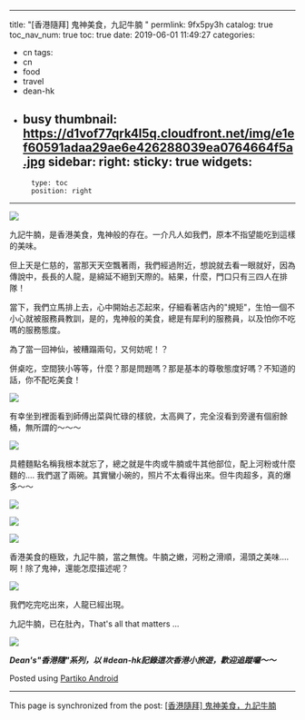 
---
title: "[香港隨拜]  鬼神美食，九記牛腩 "
permlink: 9fx5py3h
catalog: true
toc_nav_num: true
toc: true
date: 2019-06-01 11:49:27
categories:
- cn
tags:
- cn
- food
- travel
- dean-hk
- busy
thumbnail: https://d1vof77qrk4l5q.cloudfront.net/img/e1ef60591adaa29ae6e426288039ea0764664f5a.jpg
sidebar:
    right:
        sticky: true
widgets:
    -
        type: toc
        position: right
---



![](https://d1vof77qrk4l5q.cloudfront.net/img/e1ef60591adaa29ae6e426288039ea0764664f5a.jpg)

九記牛腩，是香港美食，鬼神般的存在。一介凡人如我們，原本不指望能吃到這樣的美味。
    
但上天是仁慈的，當那天天空飄著雨，我們經過附近，想說就去看一眼就好，因為傳說中，長長的人龍，是綿延不絕到天際的。結果，什麼，門口只有三四人在排隊！

當下，我們立馬排上去，心中開始忐忑起來，仔細看著店內的"規矩"，生怕一個不小心就被服務員教訓，是的，鬼神般的美食，總是有犀利的服務員，以及怕你不吃嗎的服務態度。

為了當一回神仙，被糟蹋兩句，又何妨呢！？

併桌吃，空間狹小等等，什麼？那是問題嗎？那是基本的尊敬態度好嗎？不知道的話，你不配吃美食！

![](https://d1vof77qrk4l5q.cloudfront.net/img/97ca12da8944ca72ff1cf1739a6a1f10e90b4c89.jpg)

有幸坐到裡面看到師傅出菜與忙碌的樣貌，太高興了，完全沒看到旁邊有個廚餘桶，無所謂的～～～

![](https://d1vof77qrk4l5q.cloudfront.net/img/caeafe4fab56484fa04a8366973fc222849083bd.jpg)

具體麵點名稱我根本就忘了，總之就是牛肉或牛腩或牛其他部位，配上河粉或什麼麵的.... 我們選了兩碗。其實蠻小碗的，照片不太看得出來。但牛肉超多，真的爆多～～

![](https://d1vof77qrk4l5q.cloudfront.net/img/6a96439462396a77d2d727d79d432669ea0cab34.jpg)

![](https://d1vof77qrk4l5q.cloudfront.net/img/e4a727f54710546bb9d2f82a32336704f6aeb0b1.jpg)

![](https://d1vof77qrk4l5q.cloudfront.net/img/705a774f316e7bf2b5ec742a970912117be988ab.jpg)

香港美食的極致，九記牛腩，當之無愧。牛腩之嫩，河粉之滑順，湯頭之美味.... 啊！除了鬼神，還能怎麼描述呢？

![](https://d1vof77qrk4l5q.cloudfront.net/img/66b7db9ac7219a29e1914caa493339579e0852c0.jpg)

我們吃完吃出來，人龍已經出現。

九記牛腩，已在肚內，That's all that matters ...

![](https://d1vof77qrk4l5q.cloudfront.net/img/624b9bd8cd2a41a6073f6eabb7049c2d68ef2865.jpg)

***Dean's"香港隨"系列，以 #dean-hk記錄這次香港小旅遊，歡迎追蹤囉～～***


Posted using [Partiko Android](https://partiko.app/referral/deanliu)

- - -

This page is synchronized from the post: [[香港隨拜]  鬼神美食，九記牛腩 ](https://steemit.com/@deanliu/9fx5py3h)
